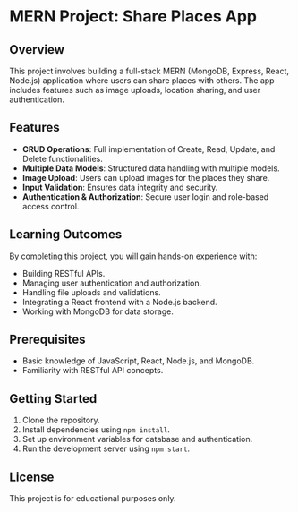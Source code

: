 # MERN Project: Share Places App

## Overview
This project involves building a full-stack MERN (MongoDB, Express, React, Node.js) application where users can share places with others. The app includes features such as image uploads, location sharing, and user authentication.

## Features
- **CRUD Operations**: Full implementation of Create, Read, Update, and Delete functionalities.
- **Multiple Data Models**: Structured data handling with multiple models.
- **Image Upload**: Users can upload images for the places they share.
- **Input Validation**: Ensures data integrity and security.
- **Authentication & Authorization**: Secure user login and role-based access control.

## Learning Outcomes
By completing this project, you will gain hands-on experience with:
- Building RESTful APIs.
- Managing user authentication and authorization.
- Handling file uploads and validations.
- Integrating a React frontend with a Node.js backend.
- Working with MongoDB for data storage.

## Prerequisites
- Basic knowledge of JavaScript, React, Node.js, and MongoDB.
- Familiarity with RESTful API concepts.

## Getting Started
1. Clone the repository.
2. Install dependencies using `npm install`.
3. Set up environment variables for database and authentication.
4. Run the development server using `npm start`.

## License
This project is for educational purposes only.